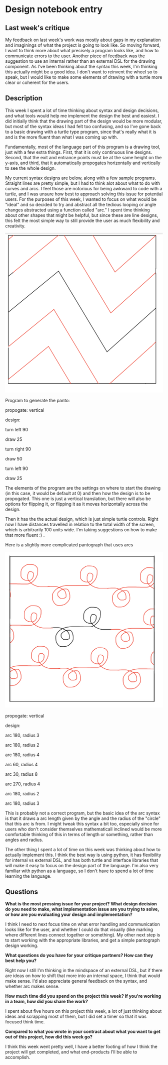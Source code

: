 # Design notebook entry

## Last week's critique

My feedback on last week's work was mostly about gaps in my explanation and imaginings of
what the project is going to look like. So moving forward, I want to think more about what 
precisely a program looks like, and how to communicate errors to the user. Another piece of
feedback was the suggestion to use an internal rather than an external DSL for the drawing
component. As I've been thinking about the syntax this week, I'm thinking this actually
might be a good idea. I don't want to reinvent the wheel so to speak, but I would like to
make some elements of drawing with a turtle more clear or coherent for the users.

## Description

This week I spent a lot of time thinking about syntax and design decisions, and what tools
would help me implement the design the best and easiest. I did initially think that the drawing
part of the design would be more modular, but most of the syntax ideas I had felt too confusing,
and so I've gone back to a basic drawing with a turtle type program, since that's really what
it is and is the more fluent than what I was coming up with.

Fundamentally, most of the language part of this program is a drawing tool, just with a few
extra things. First, that it is only continuous line designs. Second, that the exit and entrance
points must be at the same height on the y-axis, and third, that it automatically propogates
horizontally and vertically to see the whole design.

My current syntax designs are below, along with a few sample programs. Straight
lines are pretty simple, but I had to think alot about what to do with curves and arcs. I
feel those are notorious for being awkward to code with a turtle, and I was unsure how
best to approach solving this issue for potential users. For the purposes of this week,
I wanted to focus on what would be "ideal" and so decided to try and abstract all the
tedious looping or angle changes abstracted using a function called "arc." I spent time thinking
about other shapes that might be helpful, but since these are line designs, this felt the
most simple way to still provide the user as much flexibility and creativity.

![Simple Pantograph](images/simple_panto.PNG)

Program to generate the panto:

propogate: vertical

design:

turn left 90

draw 25

turn right 90

draw 50

turn left 90

draw 25

The elements of the program are the settings on where to start the drawing (in this case, it would be
default at 0) and then how the design is to be propogated. This one is just a vertical translation,
but there will also be options for flipping it, or flipping it as it moves horizontally across the design.

Then it has the the actual design, which is just simple turtle controls. Right now I have distances travelled
in relation to the total width of the screen, which is arbitrarily 100 units wide. I'm taking suggestions
on how to make that more fluent :) . 

Here is a slightly more complicated pantograph that uses arcs

![Complicated Panto](images/morecomplex_panto.PNG)

propogate: vertical

design:

arc 180, radius 3

arc 180, radius 2

arc 180, radius 4

arc 60, radius 4

arc 30, radius 8

arc 270, radius 4

arc 180, radius 2

arc 180, radius 3

This is probably not a correct program, but the basic idea of the arc syntax is that it draws a arc
length given by the angle and the radius of the "circle" that this arc is from. I might tweak this
syntax a bit too, especially since for users who don't consider themselves mathematicall inclined
would be more comfortable thinking of this in terms of length or something, rather than angles and
radius. 

The other thing I spent a lot of time on this week was thinking about how to actually implement this.
I think the best way is using python, it has flexibility for internal vs external DSL, and has both
turtle and interface libraries that will make it easy to focus on the design part of the language.
I'm also very familiar with python as a language, so I don't have to spend a lot of time learning
the language.


## Questions

**What is the most pressing issue for your project? What design decision do
you need to make, what implementation issue are you trying to solve, or how
are you evaluating your design and implementation?**

I think I need to next focus time on what error handling and communication looks like for the user,
and whether I could do that visually (like marking where different lines connect together or something).
My other next step is to start working with the appropriate libraries, and get a simple
pantograph design working.

**What questions do you have for your critique partners? How can they best help
you?**

Right now I still I'm thinking in the mindspace of an external DSL, but if there are ideas
on how to shift that more into an internal space, I think that would make sense. I'd also
appreciate general feedback on the syntax, and whether arc makes sense.

**How much time did you spend on the project this week? If you're working in a
team, how did you share the work?**

I spent about five hours on this project this week, a lot of just thinking about ideas and scrapping
most of them, but I did set a timer so that it was focused think time.

**Compared to what you wrote in your contract about what you want to get out of this
project, how did this week go?**

I think this week went pretty well, I have a better footing of how I think the project
will get completed, and what end-products I'll be able to accomplish.
